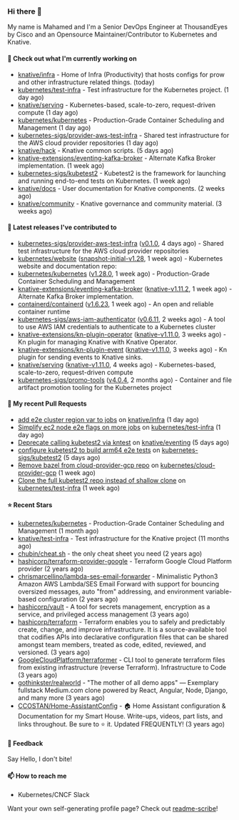### Hi there 👋

My name is Mahamed and I'm a Senior DevOps Engineer at ThousandEyes by Cisco and an Opensource Maintainer/Contributor to Kubernetes and Knative.

#### 👷 Check out what I'm currently working on

- [knative/infra](https://github.com/knative/infra) - Home of Infra (Productivity) that hosts configs for prow and other infrastructure related things. (today)
- [kubernetes/test-infra](https://github.com/kubernetes/test-infra) - Test infrastructure for the Kubernetes project. (1 day ago)
- [knative/serving](https://github.com/knative/serving) - Kubernetes-based, scale-to-zero, request-driven compute (1 day ago)
- [kubernetes/kubernetes](https://github.com/kubernetes/kubernetes) - Production-Grade Container Scheduling and Management (1 day ago)
- [kubernetes-sigs/provider-aws-test-infra](https://github.com/kubernetes-sigs/provider-aws-test-infra) - Shared test infrastructure for the AWS cloud provider repositories (1 day ago)
- [knative/hack](https://github.com/knative/hack) - Knative common scripts. (5 days ago)
- [knative-extensions/eventing-kafka-broker](https://github.com/knative-extensions/eventing-kafka-broker) - Alternate Kafka Broker implementation. (1 week ago)
- [kubernetes-sigs/kubetest2](https://github.com/kubernetes-sigs/kubetest2) - Kubetest2 is the framework for launching and running end-to-end tests on Kubernetes. (1 week ago)
- [knative/docs](https://github.com/knative/docs) - User documentation for Knative components. (2 weeks ago)
- [knative/community](https://github.com/knative/community) - Knative governance and community material. (3 weeks ago)

#### 🔭 Latest releases I've contributed to

- [kubernetes-sigs/provider-aws-test-infra](https://github.com/kubernetes-sigs/provider-aws-test-infra) ([v0.1.0](https://github.com/kubernetes-sigs/provider-aws-test-infra/releases/tag/v0.1.0), 4 days ago) - Shared test infrastructure for the AWS cloud provider repositories
- [kubernetes/website](https://github.com/kubernetes/website) ([snapshot-initial-v1.28](https://github.com/kubernetes/website/releases/tag/snapshot-initial-v1.28), 1 week ago) - Kubernetes website and documentation repo: 
- [kubernetes/kubernetes](https://github.com/kubernetes/kubernetes) ([v1.28.0](https://github.com/kubernetes/kubernetes/releases/tag/v1.28.0), 1 week ago) - Production-Grade Container Scheduling and Management
- [knative-extensions/eventing-kafka-broker](https://github.com/knative-extensions/eventing-kafka-broker) ([knative-v1.11.2](https://github.com/knative-extensions/eventing-kafka-broker/releases/tag/knative-v1.11.2), 1 week ago) - Alternate Kafka Broker implementation.
- [containerd/containerd](https://github.com/containerd/containerd) ([v1.6.23](https://github.com/containerd/containerd/releases/tag/v1.6.23), 1 week ago) - An open and reliable container runtime
- [kubernetes-sigs/aws-iam-authenticator](https://github.com/kubernetes-sigs/aws-iam-authenticator) ([v0.6.11](https://github.com/kubernetes-sigs/aws-iam-authenticator/releases/tag/v0.6.11), 2 weeks ago) - A tool to use AWS IAM credentials to authenticate to a Kubernetes cluster
- [knative-extensions/kn-plugin-operator](https://github.com/knative-extensions/kn-plugin-operator) ([knative-v1.11.0](https://github.com/knative-extensions/kn-plugin-operator/releases/tag/knative-v1.11.0), 3 weeks ago) - Kn plugin for managing Knative with Knative Operator.
- [knative-extensions/kn-plugin-event](https://github.com/knative-extensions/kn-plugin-event) ([knative-v1.11.0](https://github.com/knative-extensions/kn-plugin-event/releases/tag/knative-v1.11.0), 3 weeks ago) - Kn plugin for sending events to Knative sinks.
- [knative/serving](https://github.com/knative/serving) ([knative-v1.11.0](https://github.com/knative/serving/releases/tag/knative-v1.11.0), 4 weeks ago) - Kubernetes-based, scale-to-zero, request-driven compute
- [kubernetes-sigs/promo-tools](https://github.com/kubernetes-sigs/promo-tools) ([v4.0.4](https://github.com/kubernetes-sigs/promo-tools/releases/tag/v4.0.4), 2 months ago) - Container and file artifact promotion tooling for the Kubernetes project

#### 🔨 My recent Pull Requests

- [add e2e cluster region var to jobs](https://github.com/knative/infra/pull/171) on [knative/infra](https://github.com/knative/infra) (1 day ago)
- [Simplify ec2 node e2e flags on more jobs](https://github.com/kubernetes/test-infra/pull/30460) on [kubernetes/test-infra](https://github.com/kubernetes/test-infra) (1 day ago)
- [Deprecate calling kubetest2 via kntest](https://github.com/knative/eventing/pull/7191) on [knative/eventing](https://github.com/knative/eventing) (5 days ago)
- [configure kubetest2 to build arm64 e2e tests](https://github.com/kubernetes-sigs/kubetest2/pull/240) on [kubernetes-sigs/kubetest2](https://github.com/kubernetes-sigs/kubetest2) (5 days ago)
- [Remove bazel from cloud-provider-gcp repo](https://github.com/kubernetes/cloud-provider-gcp/pull/590) on [kubernetes/cloud-provider-gcp](https://github.com/kubernetes/cloud-provider-gcp) (1 week ago)
- [Clone the full kubetest2 repo instead of shallow clone](https://github.com/kubernetes/test-infra/pull/30396) on [kubernetes/test-infra](https://github.com/kubernetes/test-infra) (1 week ago)

#### ⭐ Recent Stars

- [kubernetes/kubernetes](https://github.com/kubernetes/kubernetes) - Production-Grade Container Scheduling and Management (1 month ago)
- [knative/test-infra](https://github.com/knative/test-infra) - Test infrastructure for the Knative project (11 months ago)
- [chubin/cheat.sh](https://github.com/chubin/cheat.sh) - the only cheat sheet you need (2 years ago)
- [hashicorp/terraform-provider-google](https://github.com/hashicorp/terraform-provider-google) - Terraform Google Cloud Platform provider (2 years ago)
- [chrismarcellino/lambda-ses-email-forwarder](https://github.com/chrismarcellino/lambda-ses-email-forwarder) - Minimalistic Python3 Amazon AWS Lambda/SES Email Forward with support for bouncing oversized messages, auto &#34;from&#34; addressing, and environment variable-based configuration (2 years ago)
- [hashicorp/vault](https://github.com/hashicorp/vault) - A tool for secrets management, encryption as a service, and privileged access management (3 years ago)
- [hashicorp/terraform](https://github.com/hashicorp/terraform) - Terraform enables you to safely and predictably create, change, and improve infrastructure. It is a source-available tool that codifies APIs into declarative configuration files that can be shared amongst team members, treated as code, edited, reviewed, and versioned. (3 years ago)
- [GoogleCloudPlatform/terraformer](https://github.com/GoogleCloudPlatform/terraformer) - CLI tool to generate terraform files from existing infrastructure (reverse Terraform). Infrastructure to Code (3 years ago)
- [gothinkster/realworld](https://github.com/gothinkster/realworld) - &#34;The mother of all demo apps&#34; — Exemplary fullstack Medium.com clone powered by React, Angular, Node, Django, and many more (3 years ago)
- [CCOSTAN/Home-AssistantConfig](https://github.com/CCOSTAN/Home-AssistantConfig) - :house: Home Assistant configuration &amp; Documentation for my Smart House.  Write-ups, videos, part lists, and links throughout. Be sure to :star: it. Updated FREQUENTLY! (3 years ago)

#### 💬 Feedback

Say Hello, I don't bite!

#### 📫 How to reach me

- Kubernetes/CNCF Slack

Want your own self-generating profile page? Check out [readme-scribe](https://github.com/muesli/readme-scribe)!


